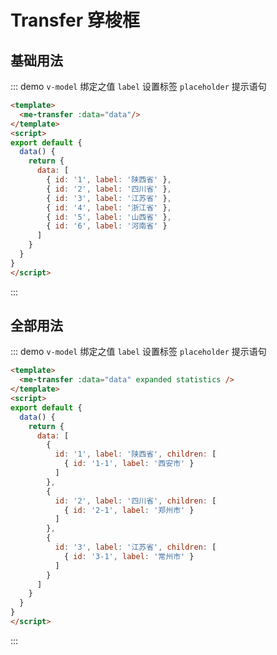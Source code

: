 
# Transfer 穿梭框

## 基础用法
::: demo `v-model` 绑定之值 `label` 设置标签 `placeholder` 提示语句
```html
<template>
  <me-transfer :data="data"/>
</template>
<script>
export default {
  data() {
    return {
      data: [
        { id: '1', label: '陕西省' },
        { id: '2', label: '四川省' },
        { id: '3', label: '江苏省' },
        { id: '4', label: '浙江省' },
        { id: '5', label: '山西省' },
        { id: '6', label: '河南省' }
      ]
    }
  }
}
</script>
```
:::

## 全部用法
::: demo `v-model` 绑定之值 `label` 设置标签 `placeholder` 提示语句
```html
<template>
  <me-transfer :data="data" expanded statistics />
</template>
<script>
export default {
  data() {
    return {
      data: [
        {
          id: '1', label: '陕西省', children: [
            { id: '1-1', label: '西安市' }
          ]
        },
        {
          id: '2', label: '四川省', children: [
            { id: '2-1', label: '郑州市' }
          ]
        },
        {
          id: '3', label: '江苏省', children: [
            { id: '3-1', label: '常州市' }
          ]
        }
      ]
    }
  }
}
</script>
```
:::
